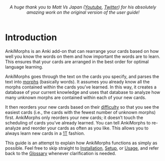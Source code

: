 <br>
<div style="text-align: center;">
<i>
A huge thank you to Matt Vs Japan (<a href="https://www.youtube.com/@mattvsjapan">Youtube</a>, <a href="https://twitter.com/mattvsjapan">Twitter</a>) for his absolutely <br> amazing work on the original version of the user guide!
</i>
</div>
<br>

# Introduction

AnkiMorphs is an Anki add-on that can rearrange your cards based on how well you know the words on them and how
important the words are to learn. This ensures that your cards are arranged in the best order for optimal language
learning.

AnkiMorphs goes through the text on the cards you specify, and parses the text
into [morphs](./user_guide/glossary.html#morph) (basically words). It assumes you already know all the morphs
contained within the cards you’ve learned. In this way, it creates a database of your current knowledge and uses that
database to analyze how many unknown morphs are contained within each of your new cards.

It then reorders your new cards based on their [difficulty](./user_guide/usage/recalc.md#difficulty-algorithm) so that you
see the easiest cards (i.e., the cards with the fewest
number of unknown morphs) first. AnkiMorphs only reorders your new cards; it doesn’t touch the scheduling of cards
you’ve
already learned. You can tell AnkiMorphs to re-analyze and reorder your cards as often as you like. This allows you to
always learn new cards in a [1T](./user_guide/glossary.md#1t-sentence) fashion.

This guide is an attempt to explain how AnkiMorphs functions as simply as
possible. Feel free to skip straight to [Installation](./user_guide/installation.md), [Setup](./user_guide/setup.md),
or [Usage](./user_guide/usage.md), and
refer back to
the [Glossary](./user_guide/glossary.md) whenever clarification is needed. 